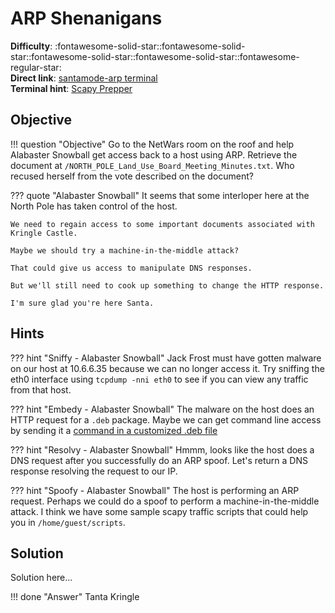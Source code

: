 # ARP Shenanigans

**Difficulty**: :fontawesome-solid-star::fontawesome-solid-star::fontawesome-solid-star::fontawesome-solid-star::fontawesome-regular-star:<br/>
**Direct link**: [santamode-arp terminal](https://docker2020.kringlecon.com/?challenge=santamode-arp&id=475c8240-6269-4adb-88cf-3a6db20664fa)<br/>
**Terminal hint**: [Scapy Prepper](../hints/h9.md)


## Objective

!!! question "Objective"
    Go to the NetWars room on the roof and help Alabaster Snowball get access back to a host using ARP. Retrieve the document at `/NORTH_POLE_Land_Use_Board_Meeting_Minutes.txt`. Who recused herself from the vote described on the document?

??? quote "Alabaster Snowball"
    It seems that some interloper here at the North Pole has taken control of the host.

    We need to regain access to some important documents associated with Kringle Castle.

    Maybe we should try a machine-in-the-middle attack?

    That could give us access to manipulate DNS responses.

    But we'll still need to cook up something to change the HTTP response.

    I'm sure glad you're here Santa.


## Hints

??? hint "Sniffy - Alabaster Snowball"
    Jack Frost must have gotten malware on our host at 10.6.6.35 because we can no longer access it. Try sniffing the eth0 interface using `tcpdump -nni eth0` to see if you can view any traffic from that host.

??? hint "Embedy - Alabaster Snowball"
    The malware on the host does an HTTP request for a `.deb` package. Maybe we can get command line access by sending it a [command in a customized .deb file](http://www.wannescolman.be/?p=98)

??? hint "Resolvy - Alabaster Snowball"
    Hmmm, looks like the host does a DNS request after you successfully do an ARP spoof. Let's return a DNS response resolving the request to our IP.

??? hint "Spoofy - Alabaster Snowball"
    The host is performing an ARP request. Perhaps we could do a spoof to perform a machine-in-the-middle attack. I think we have some sample scapy traffic scripts that could help you in `/home/guest/scripts`.


## Solution

Solution here...

!!! done "Answer"
    Tanta Kringle
